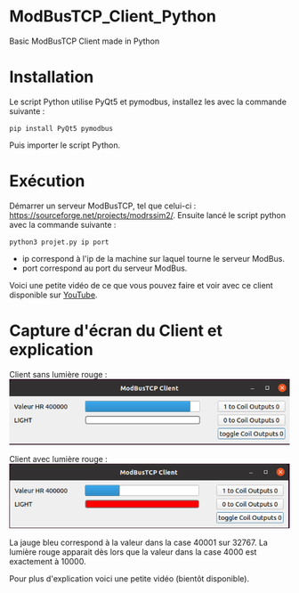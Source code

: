 # ModBusTCP_Client_Python
Basic ModBusTCP Client made in Python

# Installation
Le script Python utilise PyQt5 et pymodbus, installez les avec la commande suivante : 
```shell
pip install PyQt5 pymodbus
```

Puis importer le script Python.

# Exécution
Démarrer un serveur ModBusTCP, tel que celui-ci : https://sourceforge.net/projects/modrssim2/.
Ensuite lancé le script python avec la commande suivante :
```shell
python3 projet.py ip port
```
* ip correspond à l'ip de la machine sur laquel tourne le serveur ModBus.
* port correspond au port du serveur ModBus.

Voici une petite vidéo de ce que vous pouvez faire et voir avec ce client disponible sur [YouTube](https://youtu.be/KyKGT7kPINM).



# Capture d'écran du Client et explication
Client sans lumière rouge :  
![pas rouge](https://github.com/AlexTheGeek/ModBusTCP_Client_Python/blob/main/Screenshots/client_modbus_without_light.png)

Client avec lumière rouge :  
![rouge](https://github.com/AlexTheGeek/ModBusTCP_Client_Python/blob/main/Screenshots/client_modbus_with_light.png)

La jauge bleu correspond à la valeur dans la case 40001 sur 32767.
La lumière rouge apparait dès lors que la valeur dans la case 4000 est exactement à 10000.

Pour plus d'explication voici une petite vidéo (bientôt disponible).
